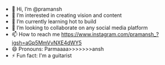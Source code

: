 - 👋 Hi, I’m @pramansh
- 👀 I’m interested in creating vision and content 
- 🌱 I’m currently learning hot to build 
- 💞️ I’m looking to collaborate on any social media platform 
- 📫 How to reach me https://www.instagram.com/pramansh_?igsh=aGp5MmVvNXE4dWY5
- 😄 Pronouns: Parmaaaa>>>>>>>ansh 
- ⚡ Fun fact: I'm a guitarist

<!---
pramansh/pramansh is a ✨ special ✨ repository because its `README.md` (this file) appears on your GitHub profile.
You can click the Preview link to take a look at your changes.
--->
